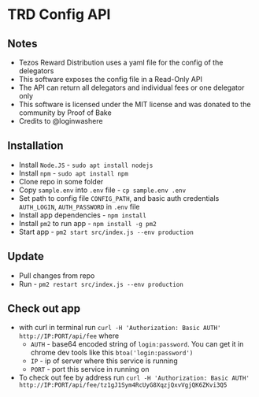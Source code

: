 # TRD Config API

## Notes

- Tezos Reward Distribution uses a yaml file for the config of the delegators
- This software exposes the config file in a Read-Only API
- The API can return all delegators and individual fees or one delegator only
- This software is licensed under the MIT license and was donated to the community by Proof of Bake
- Credits to @loginwashere

## Installation

- Install `Node.JS` - `sudo apt install nodejs`
- Install `npm` - `sudo apt install npm`
- Clone repo in some folder
- Copy `sample.env` into `.env` file - `cp sample.env .env`
- Set path to config file `CONFIG_PATH`, and basic auth credentials `AUTH_LOGIN`, `AUTH_PASSWORD` in `.env` file
- Install app dependencies - `npm install`
- Install `pm2` to run app - `npm install -g pm2`
- Start app - `pm2 start src/index.js --env production`

## Update

- Pull changes from repo
- Run - `pm2 restart src/index.js --env production`

## Check out app

- with curl in terminal run `curl -H 'Authorization: Basic AUTH' http://IP:PORT/api/fee` where
  - `AUTH` - base64 encoded string of `login:password`. You can get it in chrome dev tools like this `btoa('login:password')`
  - `IP` - ip of server where this service is running
  - `PORT` - port this service in running on
- To check out fee by address run `curl -H 'Authorization: Basic AUTH' http://IP:PORT/api/fee/tz1gJ1Sym4RcUyG8XqzjQxvVgjQK6ZKvi3Q5`
